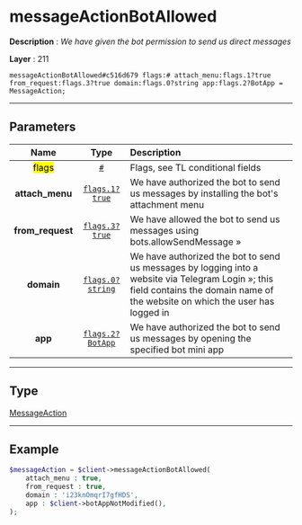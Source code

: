 # messageActionBotAllowed

**Description** : *We have given the bot permission to send us direct messages*

**Layer** : 211

```tl
messageActionBotAllowed#c516d679 flags:# attach_menu:flags.1?true from_request:flags.3?true domain:flags.0?string app:flags.2?BotApp = MessageAction;
```

---

## Parameters

| Name | Type | Description |
| :---: | :---: | :--- |
| <mark>flags</mark> | [`#`](type/#) | Flags, see TL conditional fields |
| **attach_menu** | [`flags.1?true`](type/true) | We have authorized the bot to send us messages by installing the bot's attachment menu |
| **from_request** | [`flags.3?true`](type/true) | We have allowed the bot to send us messages using bots.allowSendMessage » |
| **domain** | [`flags.0?string`](type/string) | We have authorized the bot to send us messages by logging into a website via Telegram Login »; this field contains the domain name of the website on which the user has logged in |
| **app** | [`flags.2?BotApp`](type/BotApp) | We have authorized the bot to send us messages by opening the specified bot mini app |

---

## Type

[MessageAction](type/MessageAction)

---

## Example

```php
$messageAction = $client->messageActionBotAllowed(
	attach_menu : true,
	from_request : true,
	domain : 'i23knOmqrI7gfHDS',
	app : $client->botAppNotModified(),
);
```